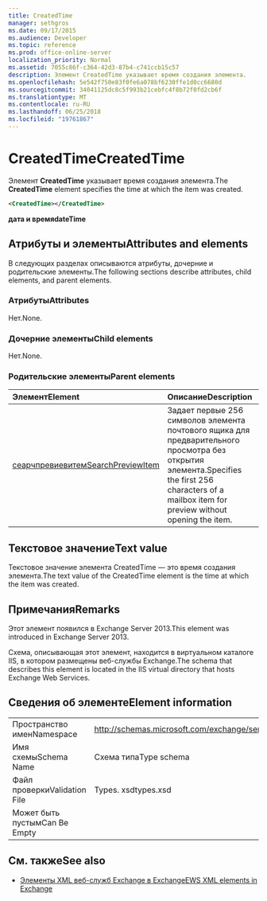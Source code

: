 ```yaml
---
title: CreatedTime
manager: sethgros
ms.date: 09/17/2015
ms.audience: Developer
ms.topic: reference
ms.prod: office-online-server
localization_priority: Normal
ms.assetid: 7055c86f-c364-42d3-87b4-c741ccb15c57
description: Элемент CreatedTime указывает время создания элемента.
ms.openlocfilehash: 5e542f750e83f0fe6a078bf6230ffe1d0cc6680d
ms.sourcegitcommit: 34041125dc8c5f993b21cebfc4f8b72f0fd2cb6f
ms.translationtype: MT
ms.contentlocale: ru-RU
ms.lasthandoff: 06/25/2018
ms.locfileid: "19761867"
---
```

# <a name="createdtime"></a><span data-ttu-id="82990-103">CreatedTime</span><span class="sxs-lookup"><span data-stu-id="82990-103">CreatedTime</span></span>

<span data-ttu-id="82990-104">Элемент **CreatedTime** указывает время создания элемента.</span><span class="sxs-lookup"><span data-stu-id="82990-104">The **CreatedTime** element specifies the time at which the item was created.</span></span> 
  
```xml
<CreatedTime></CreatedTime>
```

 <span data-ttu-id="82990-105">**дата и время**</span><span class="sxs-lookup"><span data-stu-id="82990-105">**dateTime**</span></span>
## <a name="attributes-and-elements"></a><span data-ttu-id="82990-106">Атрибуты и элементы</span><span class="sxs-lookup"><span data-stu-id="82990-106">Attributes and elements</span></span>

<span data-ttu-id="82990-107">В следующих разделах описываются атрибуты, дочерние и родительские элементы.</span><span class="sxs-lookup"><span data-stu-id="82990-107">The following sections describe attributes, child elements, and parent elements.</span></span>
  
### <a name="attributes"></a><span data-ttu-id="82990-108">Атрибуты</span><span class="sxs-lookup"><span data-stu-id="82990-108">Attributes</span></span>

<span data-ttu-id="82990-109">Нет.</span><span class="sxs-lookup"><span data-stu-id="82990-109">None.</span></span>
  
### <a name="child-elements"></a><span data-ttu-id="82990-110">Дочерние элементы</span><span class="sxs-lookup"><span data-stu-id="82990-110">Child elements</span></span>

<span data-ttu-id="82990-111">Нет.</span><span class="sxs-lookup"><span data-stu-id="82990-111">None.</span></span>
  
### <a name="parent-elements"></a><span data-ttu-id="82990-112">Родительские элементы</span><span class="sxs-lookup"><span data-stu-id="82990-112">Parent elements</span></span>

|<span data-ttu-id="82990-113">**Элемент**</span><span class="sxs-lookup"><span data-stu-id="82990-113">**Element**</span></span>|<span data-ttu-id="82990-114">**Описание**</span><span class="sxs-lookup"><span data-stu-id="82990-114">**Description**</span></span>|
|:-----|:-----|
|[<span data-ttu-id="82990-115">сеарчпревиевитем</span><span class="sxs-lookup"><span data-stu-id="82990-115">SearchPreviewItem</span></span>](searchpreviewitem.md) <br/> |<span data-ttu-id="82990-116">Задает первые 256 символов элемента почтового ящика для предварительного просмотра без открытия элемента.</span><span class="sxs-lookup"><span data-stu-id="82990-116">Specifies the first 256 characters of a mailbox item for preview without opening the item.</span></span>  <br/> |
   
## <a name="text-value"></a><span data-ttu-id="82990-117">Текстовое значение</span><span class="sxs-lookup"><span data-stu-id="82990-117">Text value</span></span>

<span data-ttu-id="82990-118">Текстовое значение элемента CreatedTime — это время создания элемента.</span><span class="sxs-lookup"><span data-stu-id="82990-118">The text value of the CreatedTime element is the time at which the item was created.</span></span> 
  
## <a name="remarks"></a><span data-ttu-id="82990-119">Примечания</span><span class="sxs-lookup"><span data-stu-id="82990-119">Remarks</span></span>

<span data-ttu-id="82990-120">Этот элемент появился в Exchange Server 2013.</span><span class="sxs-lookup"><span data-stu-id="82990-120">This element was introduced in Exchange Server 2013.</span></span>
  
<span data-ttu-id="82990-121">Схема, описывающая этот элемент, находится в виртуальном каталоге IIS, в котором размещены веб-службы Exchange.</span><span class="sxs-lookup"><span data-stu-id="82990-121">The schema that describes this element is located in the IIS virtual directory that hosts Exchange Web Services.</span></span>
  
## <a name="element-information"></a><span data-ttu-id="82990-122">Сведения об элементе</span><span class="sxs-lookup"><span data-stu-id="82990-122">Element information</span></span>

|||
|:-----|:-----|
|<span data-ttu-id="82990-123">Пространство имен</span><span class="sxs-lookup"><span data-stu-id="82990-123">Namespace</span></span>  <br/> |http://schemas.microsoft.com/exchange/services/2006/types  <br/> |
|<span data-ttu-id="82990-124">Имя схемы</span><span class="sxs-lookup"><span data-stu-id="82990-124">Schema Name</span></span>  <br/> |<span data-ttu-id="82990-125">Схема типа</span><span class="sxs-lookup"><span data-stu-id="82990-125">Type schema</span></span>  <br/> |
|<span data-ttu-id="82990-126">Файл проверки</span><span class="sxs-lookup"><span data-stu-id="82990-126">Validation File</span></span>  <br/> |<span data-ttu-id="82990-127">Types. xsd</span><span class="sxs-lookup"><span data-stu-id="82990-127">types.xsd</span></span>  <br/> |
|<span data-ttu-id="82990-128">Может быть пустым</span><span class="sxs-lookup"><span data-stu-id="82990-128">Can Be Empty</span></span>  <br/> ||
   
## <a name="see-also"></a><span data-ttu-id="82990-129">См. также</span><span class="sxs-lookup"><span data-stu-id="82990-129">See also</span></span>



- [<span data-ttu-id="82990-130">Элементы XML веб-служб Exchange в Exchange</span><span class="sxs-lookup"><span data-stu-id="82990-130">EWS XML elements in Exchange</span></span>](ews-xml-elements-in-exchange.md)

